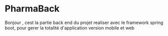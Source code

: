 # PharmaBack

Bonjour , cest la partie back end du projet realiser avec le framework spring boot, pour gerer la totalité d'application version mobile et web
